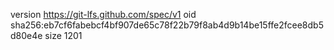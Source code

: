 version https://git-lfs.github.com/spec/v1
oid sha256:eb7cf6fabebcf4bf907de65c78f22b79f8ab4d9b14be15ffe2fcee8db5d80e4e
size 1201
